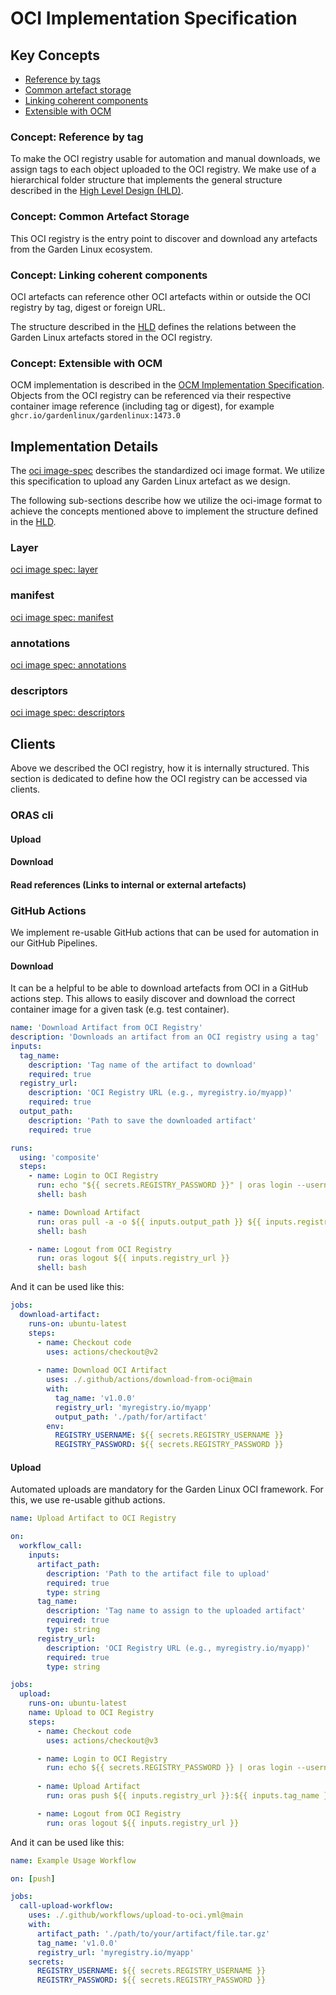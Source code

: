 # OCI Implementation Specification


## Key Concepts
* [Reference by tags](#concept%3A-reference-by-tag)
* [Common artefact storage](#concept%3A-common-artefact-storage)
* [Linking coherent components](#concept%3A-linking-coherent-components)
* [Extensible with OCM](#concept%3A-extensible-with-ocm)


### Concept: Reference by tag

To make the OCI registry usable for automation and manual downloads, we assign tags to each object uploaded to the OCI registry.
We make use of a hierarchical folder structure that implements the general structure described in the [High Level Design (HLD)](high-level-design.md).


### Concept: Common Artefact Storage 

This OCI registry is the entry point to discover and download any artefacts from the Garden Linux ecosystem. 

### Concept: Linking coherent components

OCI artefacts can reference other OCI artefacts within or outside the OCI registry by tag, digest or foreign URL.

The structure described in the [HLD](high-level-design.md) defines the relations between the Garden Linux artefacts stored in the OCI registry.

### Concept: Extensible with OCM

OCM implementation is described in the [OCM Implementation Specification](ocm-implementation-specification.md).
Objects from the OCI registry can be referenced via their respective container image reference (including tag or digest),
for example `ghcr.io/gardenlinux/gardenlinux:1473.0` 


## Implementation Details

The [oci image-spec](https://github.com/opencontainers/image-spec) describes the standardized oci image format. 
We utilize this specification to upload any Garden Linux artefact as we design. 

The following sub-sections describe how we utilize the oci-image format to achieve the concepts mentioned above to implement the structure defined in the [HLD](high-level-design).

### Layer 
[oci image spec: layer](https://github.com/opencontainers/image-spec/blob/main/layer.md)

### manifest
[oci image spec: manifest](https://github.com/opencontainers/image-spec/blob/main/manifest.md)

### annotations
[oci image spec: annotations](https://github.com/opencontainers/image-spec/blob/main/annotations.md)

### descriptors
[oci image spec: descriptors](https://github.com/opencontainers/image-spec/blob/main/descriptor.md)

## Clients

Above we described the OCI registry, how it is internally structured. This section is dedicated to define how the OCI registry can be accessed via clients.

### ORAS cli 

#### Upload 

#### Download 

#### Read references (Links to internal or external artefacts) 


### GitHub Actions 
We implement re-usable GitHub actions that can be used for automation in our GitHub Pipelines. 

#### Download 

It can be a helpful to be able to download artefacts from OCI in a GitHub actions step.
This allows to easily discover and download the correct container image for a given task (e.g. test container). 


```yaml
name: 'Download Artifact from OCI Registry'
description: 'Downloads an artifact from an OCI registry using a tag'
inputs:
  tag_name:
    description: 'Tag name of the artifact to download'
    required: true
  registry_url:
    description: 'OCI Registry URL (e.g., myregistry.io/myapp)'
    required: true
  output_path:
    description: 'Path to save the downloaded artifact'
    required: true

runs:
  using: 'composite'
  steps:
    - name: Login to OCI Registry
      run: echo "${{ secrets.REGISTRY_PASSWORD }}" | oras login --username ${{ secrets.REGISTRY_USERNAME }} --password-stdin ${{ inputs.registry_url }}
      shell: bash

    - name: Download Artifact
      run: oras pull -a -o ${{ inputs.output_path }} ${{ inputs.registry_url }}:${{ inputs.tag_name }}
      shell: bash

    - name: Logout from OCI Registry
      run: oras logout ${{ inputs.registry_url }}
      shell: bash

```

And it can be used like this:

```yaml
jobs:
  download-artifact:
    runs-on: ubuntu-latest
    steps:
      - name: Checkout code
        uses: actions/checkout@v2
      
      - name: Download OCI Artifact
        uses: ./.github/actions/download-from-oci@main
        with:
          tag_name: 'v1.0.0'
          registry_url: 'myregistry.io/myapp'
          output_path: './path/for/artifact'
        env:
          REGISTRY_USERNAME: ${{ secrets.REGISTRY_USERNAME }}
          REGISTRY_PASSWORD: ${{ secrets.REGISTRY_PASSWORD }}

```

#### Upload
Automated uploads are mandatory for the Garden Linux OCI framework. For this, we use re-usable github actions. 

```yaml
name: Upload Artifact to OCI Registry

on:
  workflow_call:
    inputs:
      artifact_path:
        description: 'Path to the artifact file to upload'
        required: true
        type: string
      tag_name:
        description: 'Tag name to assign to the uploaded artifact'
        required: true
        type: string
      registry_url:
        description: 'OCI Registry URL (e.g., myregistry.io/myapp)'
        required: true
        type: string

jobs:
  upload:
    runs-on: ubuntu-latest
    name: Upload to OCI Registry
    steps:
      - name: Checkout code
        uses: actions/checkout@v3

      - name: Login to OCI Registry
        run: echo ${{ secrets.REGISTRY_PASSWORD }} | oras login --username ${{ secrets.REGISTRY_USERNAME }} --password-stdin ${{ inputs.registry_url }}
      
      - name: Upload Artifact
        run: oras push ${{ inputs.registry_url }}:${{ inputs.tag_name }} ${{ inputs.artifact_path }}

      - name: Logout from OCI Registry
        run: oras logout ${{ inputs.registry_url }}
```

And it can be used like this:
```yaml
name: Example Usage Workflow

on: [push]

jobs:
  call-upload-workflow:
    uses: ./.github/workflows/upload-to-oci.yml@main
    with:
      artifact_path: './path/to/your/artifact/file.tar.gz'
      tag_name: 'v1.0.0'
      registry_url: 'myregistry.io/myapp'
    secrets:
      REGISTRY_USERNAME: ${{ secrets.REGISTRY_USERNAME }}
      REGISTRY_PASSWORD: ${{ secrets.REGISTRY_PASSWORD }}
```
